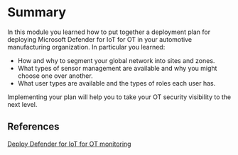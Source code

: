 <!-- 1. Restate the scenario problem --------------------------------------------------------------------------------

    Goal: Summarize the challenge(s) posed in the introduction scenario; be brief (1-2 sentences)

    Heading: none

    Example: "You are writing the instruction manual for a new model fire extinguisher. The instructions must be quickly read and understood by a wide variety of people."

    [Summary unit guidance](https://review.docs.microsoft.com/learn-docs/docs/id-guidance-module-summary-unit?branch=main)
-->

<!-- 2. Show how you solved the scenario problem(s)---------------------------------------------------

    Goal: Describe how you used the product to solve the problem(s) posed in the introduction scenario

    Heading: none; depending on length, you can put this in a separate paragraph or combine this with the previous section into a single paragraph

    Recommended: format this as lead-in sentence(s) followed by a list

    Example: "You did some research and found that Plain English is a good writing style for safety-critical communications. You applied several Plain English techniques to your instructions:
        * Removed unnecessary words, which made your sentences easier to read even in a stressful situation like a fire.
        * Made sure all sentences used the active voice, which made your content more direct.
        * Replaced fire-industry jargon with everyday words, which made the instructions accessible to a wider audience.
        * Replaced a comma-delimited list with a bulleted list, which made the steps to activate the fire extinguisher easier to follow."
 -->
# Summary

In this module you learned how to put together a deployment plan for deploying Microsoft Defender for IoT for OT in your automotive manufacturing organization. In particular you learned:

- How and why to segment your global network into sites and zones.
- What types of sensor management are available and why you might choose one over another.
- What user types are available and the types of roles each user has.

Implementing your plan will help you to take your OT security visibility to the next level.

## References

[Deploy Defender for IoT for OT monitoring](/azure/defender-for-iot/organizations/ot-deploy/ot-deploy-path)

<!-- 3. Describe the experience without the product ---------------------------------------------------

    Goal: Describe what would be required to solve the problem without using the product; be brief (1-2 sentences)

    Heading: none; typically this will be a new paragraph

    Example: "Fire extinguishers are critical safety equipment for both homes and businesses. Despite their importance, many customers don't read the instructions ahead of time. Confusing instructions could mean customers don't use the extinguisher correctly when they're needed. This can result in loss of property or life."

 -->

<!-- 4. Describe the business impact ----------------------------------------------------

    Goal: explain the business impact of using the product to solve the problem

    Heading: none; depending on length, you can put this in a separate paragraph or combine this with the previous section into a single paragraph

    Example: "The test for effective instructions is whether customers can use your extinguishers correctly during an emergency. Users that fail might blame the instructions or the product. In either case, it's not good for business. On the other hand, successful customers are likely to share their stories and become advocates for your product."
 -->

<!-- 5. References (optional) ----------------------------------------------------

    Goal: Provide a few recommendations for further study via a bulleted list of links. This is optional and intended to be used sparingly.        
        - use descriptive link text so you don't need to include other text such as a description
        - prefer other first-party sites like Docs reference pages
        - generally avoid linking to other Learn training content ("next steps" recommendations are generated automatically)
        - link to third-party sites only when they are trusted and authoritative
        - avoid linking to opinion sites such as blog posts

    Heading: "## References"

    Example:
        "## References
          * [Administrator role permissions in Azure Active Directory](https://docs.microsoft.com/azure/active-directory/users-groups-roles/directory-assign-admin-roles)
          * [What is Azure role-based access control (Azure RBAC)?](https://docs.microsoft.com/azure/role-based-access-control/overview)
          * [Manage access to billing information for Azure](https://docs.microsoft.com/azure/billing/billing-manage-access)"
 -->

<!-- Do not include any other content -->

